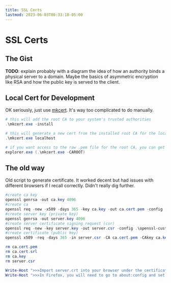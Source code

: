 ```yaml
---
title: SSL Certs
lastmod: 2023-06-03T00:33:18-05:00
---
```

# SSL Certs
## The Gist
__TODO__: explain probably with a diagram the idea of how an authority binds a physical server to a domain. Maybe the basics of asymmetric encryption like RSA and how the public key is served to the client.
## Local Cert for Development
OK seriously, just use [mkcert](https://mkcert.dev/). It's way too complicated to do manually.
```powershell
# this will add the root CA to your system's trusted authorities
.\mkcert.exe -install

# this will generate a new cert from the installed root CA for the localhost domain
.\mkcert.exe localhost

# if you want access to the raw .pem file for the root CA, you can get them here
explorer.exe (.\mkcert.exe -CAROOT)
```
## The old way
Old script to generate certificate. It worked decent but had issues with different browsers if I recall correctly. Didn't really dig further.
```powershell
#create ca key
openssl genrsa -out ca.key 4096
#create ca
openssl req -new -x509 -days 365 -key ca.key -out ca.cert.pem -config .\openssl-custom.cnf
#create server key (private key)
openssl genrsa -out server.key 4096
#create server certificate signing request (csr)
openssl req -new -key server.key -out server.csr -config .\openssl-custom.cnf
#create certificate (public key)
openssl x509 -req -days 365 -in server.csr -CA ca.cert.pem -CAkey ca.key -CAcreateserial -out server.crt

rm ca.cert.pem
rm ca.cert.srl
rm ca.key
rm server.csr

Write-Host ">>>Import server.crt into your browser under the certificate authorities category."
Write-Host ">>>In Firefox, you will need to go to about:config and set security.enterprise_roots.enabled to true"
```